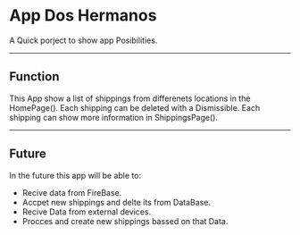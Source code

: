 # App Dos Hermanos

A Quick porject to show app Posibilities.

---

## Function

This App show a list of shippings from differenets locations in the HomePage().
Each shipping can be deleted with a Dismissible.
Each shipping can show more information in ShippingsPage().

---

## Future

In the future this app will be able to:
- Recive data from FireBase.
- Accpet new shippings and delte its from DataBase.
- Recive Data from external devices.
- Procces and create new shippings bassed on that Data.
